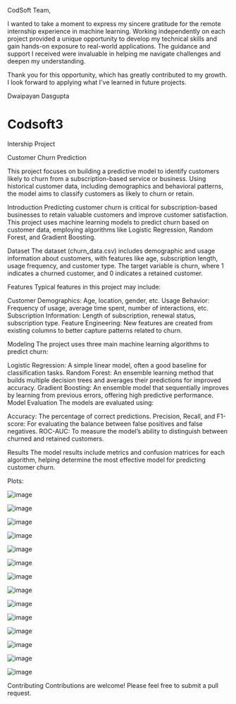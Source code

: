 CodSoft Team,

I wanted to take a moment to express my sincere gratitude for the remote internship experience in machine learning. Working independently on each project provided a unique opportunity to develop my technical skills and gain hands-on exposure to real-world applications. The guidance and support I received were invaluable in helping me navigate challenges and deepen my understanding.

Thank you for this opportunity, which has greatly contributed to my growth. I look forward to applying what I've learned in future projects.

Dwaipayan Dasgupta

# Codsoft3
Intership Project

Customer Churn Prediction

This project focuses on building a predictive model to identify customers likely to churn from a subscription-based service or business. Using historical customer data, including demographics and behavioral patterns, the model aims to classify customers as likely to churn or retain.

Introduction
Predicting customer churn is critical for subscription-based businesses to retain valuable customers and improve customer satisfaction. This project uses machine learning models to predict churn based on customer data, employing algorithms like Logistic Regression, Random Forest, and Gradient Boosting.

Dataset
The dataset (churn_data.csv) includes demographic and usage information about customers, with features like age, subscription length, usage frequency, and customer type. The target variable is churn, where 1 indicates a churned customer, and 0 indicates a retained customer.

Features
Typical features in this project may include:

Customer Demographics: Age, location, gender, etc.
Usage Behavior: Frequency of usage, average time spent, number of interactions, etc.
Subscription Information: Length of subscription, renewal status, subscription type.
Feature Engineering: New features are created from existing columns to better capture patterns related to churn.

Modeling
The project uses three main machine learning algorithms to predict churn:

Logistic Regression: A simple linear model, often a good baseline for classification tasks.
Random Forest: An ensemble learning method that builds multiple decision trees and averages their predictions for improved accuracy.
Gradient Boosting: An ensemble model that sequentially improves by learning from previous errors, offering high predictive performance.
Model Evaluation
The models are evaluated using:

Accuracy: The percentage of correct predictions.
Precision, Recall, and F1-score: For evaluating the balance between false positives and false negatives.
ROC-AUC: To measure the model’s ability to distinguish between churned and retained customers.

Results
The model results include metrics and confusion matrices for each algorithm, helping determine the most effective model for predicting customer churn.

Plots:

![image](https://github.com/user-attachments/assets/3813eb18-e03f-439f-8e44-9c9f6567bc80)

![image](https://github.com/user-attachments/assets/5bfa34d0-5bd8-4567-a5ac-25a9961da070)

![image](https://github.com/user-attachments/assets/117b2e2f-bb58-45dd-934f-ca7dc79deb2a)

![image](https://github.com/user-attachments/assets/60c683d9-6132-4f0a-ae60-0bca3244fef0)

![image](https://github.com/user-attachments/assets/17ca4604-725d-4ddf-a653-d9a834f70878)

![image](https://github.com/user-attachments/assets/bb7524df-3162-4bc8-88f9-c785ec3056ed)

![image](https://github.com/user-attachments/assets/c58b957e-0bc0-47e9-9ed8-886c97b37caa)

![image](https://github.com/user-attachments/assets/3348f1ea-80f1-43c5-9294-e739db624beb)

![image](https://github.com/user-attachments/assets/3ade7e89-ad6f-4346-86b6-ce636d192872)

![image](https://github.com/user-attachments/assets/27405873-1358-44e4-a0e5-c670318120ef)

![image](https://github.com/user-attachments/assets/2e4055bd-9335-452f-b81a-35137e5e8da9)

![image](https://github.com/user-attachments/assets/02798540-49cc-43fc-a94d-c44e00fd27c2)

![image](https://github.com/user-attachments/assets/27e95758-c1ec-4c9b-8d1b-11126a341735)

![image](https://github.com/user-attachments/assets/a4eafcd0-af4f-4e68-a914-716a379749c0)

Contributing
Contributions are welcome! Please feel free to submit a pull request.
